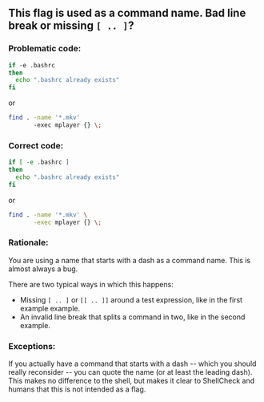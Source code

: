 ## This flag is used as a command name. Bad line break or missing `[ .. ]`?

### Problematic code:

```sh
if -e .bashrc
then
  echo ".bashrc already exists"
fi
```

or

```sh
find . -name '*.mkv'
       -exec mplayer {} \;
```

### Correct code:

```sh
if [ -e .bashrc ]
then
  echo ".bashrc already exists"
fi
```

or

```sh
find . -name '*.mkv' \
       -exec mplayer {} \;
```
### Rationale:

You are using a name that starts with a dash as a command name. This is almost always a bug.

There are two typical ways in which this happens:

* Missing `[ .. ]` or `[[ .. ]]` around a test expression, like in the first example example. 
* An invalid line break that splits a command in two, like in the second example.

### Exceptions:

If you actually have a command that starts with a dash -- which you should really reconsider -- you can quote the name (or at least the leading dash). This makes no difference to the shell, but makes it clear to ShellCheck and humans that this is not intended as a flag.